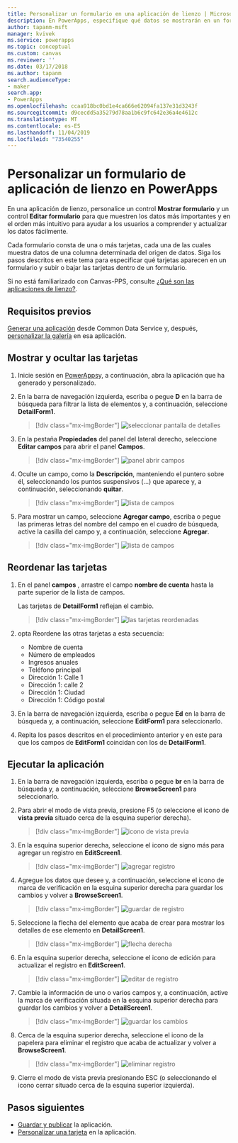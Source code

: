 ```yaml
---
title: Personalizar un formulario en una aplicación de lienzo | Microsoft Docs
description: En PowerApps, especifique qué datos se mostrarán en un formulario de aplicación de lienzo, en qué orden y en qué controles.
author: tapanm-msft
manager: kvivek
ms.service: powerapps
ms.topic: conceptual
ms.custom: canvas
ms.reviewer: ''
ms.date: 03/17/2018
ms.author: tapanm
search.audienceType:
- maker
search.app:
- PowerApps
ms.openlocfilehash: ccaa918bc0bd1e4ca666e62094fa137e31d3243f
ms.sourcegitcommit: d9cecdd5a35279d78aa1b6c9fc642e36a4e4612c
ms.translationtype: MT
ms.contentlocale: es-ES
ms.lasthandoff: 11/04/2019
ms.locfileid: "73540255"
---
```

# <a name="customize-a-canvas-app-form-in-powerapps"></a>Personalizar un formulario de aplicación de lienzo en PowerApps

En una aplicación de lienzo, personalice un control **Mostrar formulario** y un control **Editar formulario** para que muestren los datos más importantes y en el orden más intuitivo para ayudar a los usuarios a comprender y actualizar los datos fácilmente.

Cada formulario consta de una o más tarjetas, cada una de las cuales muestra datos de una columna determinada del origen de datos. Siga los pasos descritos en este tema para especificar qué tarjetas aparecen en un formulario y subir o bajar las tarjetas dentro de un formulario.

Si no está familiarizado con Canvas-PPS, consulte [¿Qué son las aplicaciones de lienzo?](getting-started.md).

## <a name="prerequisites"></a>Requisitos previos

[Generar una aplicación](data-platform-create-app.md) desde Common Data Service y, después, [personalizar la galería](customize-layout-sharepoint.md) en esa aplicación.

## <a name="show-and-hide-cards"></a>Mostrar y ocultar las tarjetas

1. Inicie sesión en [PowerApps](https://make.powerapps.com?utm_source=padocs&utm_medium=linkinadoc&utm_campaign=referralsfromdoc)y, a continuación, abra la aplicación que ha generado y personalizado.

1. En la barra de navegación izquierda, escriba o pegue **D** en la barra de búsqueda para filtrar la lista de elementos y, a continuación, seleccione **DetailForm1**.

    > [!div class="mx-imgBorder"]
    > ![seleccionar pantalla de detalles](./media/customize-forms-sharepoint/select-detailform.png)

1. En la pestaña **Propiedades** del panel del lateral derecho, seleccione **Editar campos** para abrir el panel **Campos**.

    > [!div class="mx-imgBorder"]
    > ![panel abrir campos](./media/customize-forms-sharepoint/edit-fields.png)

1. Oculte un campo, como la **Descripción**, manteniendo el puntero sobre él, seleccionando los puntos suspensivos (...) que aparece y, a continuación, seleccionando **quitar**.

    > [!div class="mx-imgBorder"]
    > ![lista de campos](./media/customize-forms-sharepoint/hide-fields.png)

1. Para mostrar un campo, seleccione **Agregar campo**, escriba o pegue las primeras letras del nombre del campo en el cuadro de búsqueda, active la casilla del campo y, a continuación, seleccione **Agregar**.

    > [!div class="mx-imgBorder"]
    > ![lista de campos](./media/customize-forms-sharepoint/show-field.png)

## <a name="reorder-the-cards"></a>Reordenar las tarjetas

1. En el panel **campos** , arrastre el campo **nombre de cuenta** hasta la parte superior de la lista de campos.

    Las tarjetas de **DetailForm1** reflejan el cambio.

    > [!div class="mx-imgBorder"]
    > ![las tarjetas reordenadas](./media/customize-forms-sharepoint/reordered-card.png)

1. opta Reordene las otras tarjetas a esta secuencia:

    - Nombre de cuenta
    - Número de empleados
    - Ingresos anuales
    - Teléfono principal
    - Dirección 1: Calle 1
    - Dirección 1: calle 2
    - Dirección 1: Ciudad
    - Dirección 1: Código postal

1. En la barra de navegación izquierda, escriba o pegue **Ed** en la barra de búsqueda y, a continuación, seleccione **EditForm1** para seleccionarlo.

1. Repita los pasos descritos en el procedimiento anterior y en este para que los campos de **EditForm1** coincidan con los de **DetailForm1**.

## <a name="run-the-app"></a>Ejecutar la aplicación

1. En la barra de navegación izquierda, escriba o pegue **br** en la barra de búsqueda y, a continuación, seleccione **BrowseScreen1** para seleccionarlo.

1. Para abrir el modo de vista previa, presione F5 (o seleccione el icono de **vista previa** situado cerca de la esquina superior derecha).

    > [!div class="mx-imgBorder"]
    > ![icono de vista previa](./media/customize-forms-sharepoint/open-preview.png)

1. En la esquina superior derecha, seleccione el icono de signo más para agregar un registro en **EditScreen1**.

    > [!div class="mx-imgBorder"]
    > ![agregar registro](./media/customize-forms-sharepoint/add-record.png)

1. Agregue los datos que desee y, a continuación, seleccione el icono de marca de verificación en la esquina superior derecha para guardar los cambios y volver a **BrowseScreen1**.

    > [!div class="mx-imgBorder"]
    > ![guardar](./media/customize-forms-sharepoint/save-record.png) de registro

1. Seleccione la flecha del elemento que acaba de crear para mostrar los detalles de ese elemento en **DetailScreen1**.

    > [!div class="mx-imgBorder"]
    > ![flecha derecha](./media/customize-forms-sharepoint/right-arrow.png)

1. En la esquina superior derecha, seleccione el icono de edición para actualizar el registro en **EditScreen1**.

    > [!div class="mx-imgBorder"]
    > ![editar](./media/customize-forms-sharepoint/edit-record.png) de registro

1. Cambie la información de uno o varios campos y, a continuación, active la marca de verificación situada en la esquina superior derecha para guardar los cambios y volver a **DetailScreen1**.

    > [!div class="mx-imgBorder"]
    > ![guardar los cambios](./media/customize-forms-sharepoint/save-record.png)

1. Cerca de la esquina superior derecha, seleccione el icono de la papelera para eliminar el registro que acaba de actualizar y volver a **BrowseScreen1**.

    > [!div class="mx-imgBorder"]
    > ![eliminar registro](./media/customize-forms-sharepoint/delete-record.png)

1. Cierre el modo de vista previa presionando ESC (o seleccionando el icono cerrar situado cerca de la esquina superior izquierda).

## <a name="next-steps"></a>Pasos siguientes

- [Guardar y publicar](save-publish-app.md) la aplicación.
- [Personalizar una tarjeta](customize-card.md) en la aplicación.